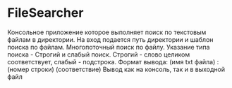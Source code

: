 # FileSearcher
Консольное приложение которое выполняет поиск по текстовым файлам в директории.
На вход подается путь директории и шаблон поиска по файлам.
Многопоточный поиск по файлу. Указание типа поиска - Строгий и слабый поиск. 
Строгий - слово целиком соответствует, слабый - подстрока.
Формат вывода: (имя txt файла) : (номер строки) (соответствие)
Вывод как на консоль, так и в выходной файл
